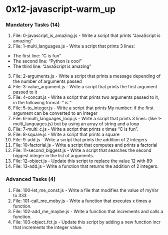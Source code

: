 # 0x12-javascript-warm_up

### Mandatory Tasks (14)

1. File: 0-javascript_is_amazing.js - Write a script that prints “JavaScript is amazing”
2. File: 1-multi_languages.js - Write a script that prints 3 lines:

- The first line: “C is fun”
- The second line: “Python is cool”
- The third line: “JavaScript is amazing”

3. File: 2-arguments.js - Write a script that prints a message depending of the number of arguments passed
4. File: 3-value_argument.js - Write a script that prints the first argument passed to it
5. File: 4-concat.js - Write a script that prints two arguments passed to it, in the following format: “ is ”
6. File: 5-to_integer.js - Write a script that prints My number: <first argument converted in integer> if the first argument can be converted to an integer
7. File: 6-multi_languages_loop.js - Write a script that prints 3 lines: (like 1-multi_languages.js) but by using an array of string and a loop
8. File: 7-multi_c.js - Write a script that prints x times “C is fun”.
9. File: 8-square.js - Write a script that prints a square
10. File: 9-add.js - Write a script that prints the addition of 2 integers
11. File: 10-factorial.js - Write a script that computes and prints a factorial
12. File: 11-second_biggest.js - Write a script that searches the second biggest integer in the list of arguments.
13. File: 12-object.js - Update this script to replace the value 12 with 89:
14. File: 13-add.js - Write a function that returns the addition of 2 integers.

### Advanced Tasks (4)

1. File: 100-let_me_const.js - Write a file that modifies the value of myVar to 333
2. File: 101-call_me_moby.js - Write a function that executes x times a function.
3. File: 102-add_me_maybe.js - Write a function that increments and calls a function.
4. File: 103-object_fct.js - Update this script by adding a new function incr that increments the integer value.

